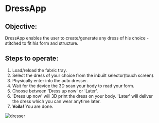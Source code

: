 # DressApp

## Objective:
DressApp enables the user to create/generate any dress of his choice - stitched to fit his form and structure.

## Steps to operate:

1. Load/reload the fabric tray.
2. Select the dress of your choice from the inbuilt selector(touch screen).
3. Physically enter into the auto dresser.
4. Wait for the device the 3D scan your body to read your form.
5. Choose between 'Dress up now' or 'Later'.
6. 'Dress up now' will 3D print the dress on your body. 'Later' will deliver the dress which you can wear anytime later.
4. **Voila!** You are done.

![dresser](/notes/autodress.gif)
